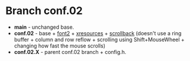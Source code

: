 # Branch conf.02

+ **main** - unchanged base.
+ **conf.02** - base + [font2](https://st.suckless.org/patches/font2/) + [xresources](https://st.suckless.org/patches/xresources/) + [scrollback](https://st.suckless.org/patches/scrollback/) (doesn't use a ring buffer + column and row reflow + scrolling using Shift+MouseWheel + changing how fast the mouse scrolls)
+ **conf.02.X** - parent conf.02 branch + config.h.

